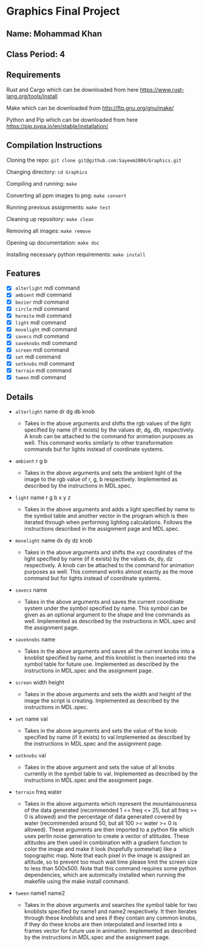 # Graphics Final Project

## Name: Mohammad Khan

## Class Period: 4

## Requirements

Rust and Cargo which can be downloaded from here https://www.rust-lang.org/tools/install

Make which can be downloaded from http://ftp.gnu.org/gnu/make/

Python and Pip which can be downloaded from here https://pip.pypa.io/en/stable/installation/
## Compilation Instructions

Cloning the repo: `git clone git@github.com:Sayeem2004/Graphics.git`

Changing directory: `cd Graphics`

Compiling and running: `make`

Converting all ppm images to png: `make convert`

Running previous assignments: `make test`

Cleaning up repository: `make clean`

Removing all images: `make remove`

Opening up documentation: `make doc`

Installing necessary python requirements: `make install`

## Features

- [x] `alterlight` mdl command
- [x] `ambient` mdl command
- [x] `bezier` mdl command
- [x] `circle` mdl command
- [x] `hermite` mdl command
- [x] `light` mdl command
- [x] `movelight` mdl command
- [x] `savecs` mdl command
- [x] `saveknobs` mdl command
- [x] `screen` mdl command
- [x] `set` mdl command
- [x] `setknobs` mdl command
- [x] `terrain` mdl command
- [x] `tween` mdl command

## Details

- `alterlight` name dr dg db knob
  - Takes in the above arguments and shifts the rgb values of the light specified by name (if it exists) by the values dr, dg, db, respectively. A knob can be attached to the command for animation purposes as well. This command works similarly to other transformation commands but for lights instead of coordinate systems.

- `ambient` r g b
  - Takes in the above arguments and sets the ambient light of the image to the rgb value of r, g, b respectively. Implemented as described by the instructions in MDL.spec.

- `light` name r g b x y z
  - Takes in the above arguments and adds a light specified by name to the symbol table and another vector in the program which is then iterated through when performing lighting calculations. Follows the instructions described in the assignment page and MDL.spec.

- `movelight` name dx dy dz knob
  - Takes in the above arguments and shifts the xyz coordinates of the light specified by name (if it exists) by the values dx, dy, dz respectively. A knob can be attached to the command for animation purposes as well. This command works almost exactly as the move command but for lights instead of coordinate systems.

- `savecs` name
  - Takes in the above arguments and saves the current coordinate system under the symbol specified by name. This symbol can be given as an optional argument to the shape and line commands as well. Implemented as described by the instructions in MDL.spec and the assignment page.

- `saveknobs` name
  - Takes in the above arguments and saves all the current knobs into a knoblist specified by name, and this knoblist is then inserted into the symbol table for future use. Implemented as described by the instructions in MDL.spec and the assignment page.

- `screen` width height
  - Takes in the above arguments and sets the width and height of the image the script is creating. Implemented as described by the instructions in MDL.spec.

- `set` name val
  - Takes in the above arguments and sets the value of the knob specified by name (if it exists) to val.Implemented as described by the instructions in MDL.spec and the assignment page.

- `setknobs` val
  - Takes in the above argument and sets the value of all knobs currently in the symbol table to val. Implemented as described by the instructions in MDL.spec and the assignment page.

- `terrain` freq water
  - Takes in the above arguments which represent the mountainousness of the data generated (recommended 1 <= freq <= 25, but all freq >= 0 is allowed) and the percentage of data generated covered by water (recommended around 50, but all 100 >= water >= 0 is allowed). These arguments are then imported to a python file which uses perlin noise generation to create a vector of altitudes. These altitudes are then used in combination with a gradient function to color the image and make it look (hopefully somewhat) like a topographic map. Note that each pixel in the image is assigned an altitude, so to prevent too much wait time please limit the screen size to less than 500x500. Note that this command requires some python dependencies, which are automically installed when running the makefile using the make install command.

- `tween` name1 name2
  - Takes in the above arguments and searches the symbol table for two knoblists specified by name1 and name2 respectively. It then iterates through these knoblists and sees if they contain any common knobs, if they do these knobs are then interpolated and inserted into a frames vector for future use in animation. Implemented as described by the instructions in MDL.spec and the assignment page.
